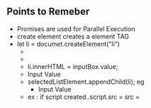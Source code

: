 ## Points to Remeber

- Promises are used for Parallel Execution
- create element creates a element TAG
 - let li = documet.createElement("li")
   - <li></li>
   - li.innerHTML = inputBox.value;  <li> Input Value </li>
   - selectedListElement.appendChild(li);   eg <ul> <li> Input Value </li> </ul>
   - ex : if script created..script.src = src = <script src ="">  adds attribute
